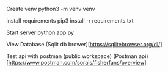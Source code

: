 Create venv
    python3 -m venv venv

install requirements
    pip3 install -r requirements.txt

Start server
    python app.py

View Database
(Sqlit db brower)[https://sqlitebrowser.org/dl/]

Test api with postman (public workspace)
(Postman api)[https://www.postman.com/sorais/fisherfans/overview]